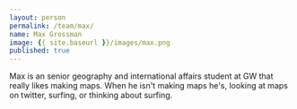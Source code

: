 ```yaml
---
layout: person
permalink: /team/max/
name: Max Grossman
image: {{ site.baseurl }}/images/max.png
published: true
---
```


Max is an senior geography and international affairs student at GW that really likes making maps. When he isn't making maps he's, looking at maps on twitter, surfing, or thinking about surfing.